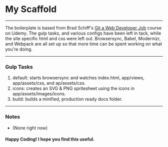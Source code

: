 # My Scaffold

-----------------------------

The boilerplate is based from Brad Schiff's [Git a Web Developer Job](https://www.udemy.com/git-a-web-developer-job-mastering-the-modern-workflow/learn/v4/content) course on Udemy.
The gulp tasks, and various configs have been left in tack, while the site specific html and css were left out. Browsersync, Babel, Modernizr, and Webpack are all set up so that more time can be spent working on what you're doing. 

-----------------------------

### Gulp Tasks

1.  default: starts browsersync and watches index.html, app/views, app/assets/css, and ap/assets/css.
2.  icons: creates an SVG & PNG spritesheet using the icons in app/assets/images/icons.
3.  build: builds a minified, production ready docs folder.

-----------------------------

### Notes

-  (None right now)

#### Happy Coding! I hope you find this useful.
